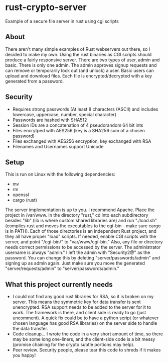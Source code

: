 # rust-crypto-server
Example of a secure file server in rust using cgi scripts

## About
There aren't many simple examples of Rust webservers out there, so I decided to make my own. Using the rust binaries as CGI scripts should produce a fairly responsive server. There are two types of user, admin and basic. There is only one admin. The admin approves signup requests and can remove or temporarily lock out (and unlock) a user. Basic users can upload and download files. Each file is encrypted/decrypted with a key generated from a password.

## Security
- Requires strong passwords (At least 8 characters (ASCII) and includes lowercase, uppercase, number, special character)
- Passwords are hashed with SHA512
- Session IDs are a concatenation of 4 pseudorandom 64 bit ints
- Files encrytped with AES256 (key is a SHA256 sum of a chosen password)
- Files exchanged with AES256 encryption, key exchanged with RSA
- Filenames and Usernames support Unicode

## Setup
This is run on Linux with the following dependencies:
- mv
- rm
- openssl
- cargo (rust)

The server implementation is up to you. I recommend Apache. Place the project in /var/www. In the directory "rust," cd into each subdirectory besides "lib" (lib is where custom shared libraries are) and run "./load.sh" (compiles rust and moves the executables to the cgi-bin - make sure cargo is in PATH). Each of those directories is an independent Rust project, and they all have proper "load" scripts. If needed, enable CGI scripts with the server, and point "/cgi-bin/" to "var/www/cgi-bin." Also, any file or directory needs correct permissions to be accessed by the server.
The administrator username is always "admin." I left the admin with "Security2@" as the password. You can change this by deleting "server/passwords/admin" and signing up as admin again. Just make sure you move the generated "server/requests/admin" to "server/passwords/admin."

## What this project currently needs
- I could not find any good rust libraries for RSA, so it is broken on my server. This means the symmetric key for data transfer is sent unencrypted. RSA support needs to be added to the server for it to work. The framework is there, and client side is ready to go (just uncomment). A quick fix could be to have a python script (or whatever chosen language has good RSA libraries) on the server side to handle the data transfer.
- Code cleanup... I wrote the code in a very short amount of time, so there may be some long one-liners, and the client-side code is a bit messy (promise chaining for the crypto subtle portions may help).
- Peer review. Security people, please tear this code to shreds if it makes you happy!
